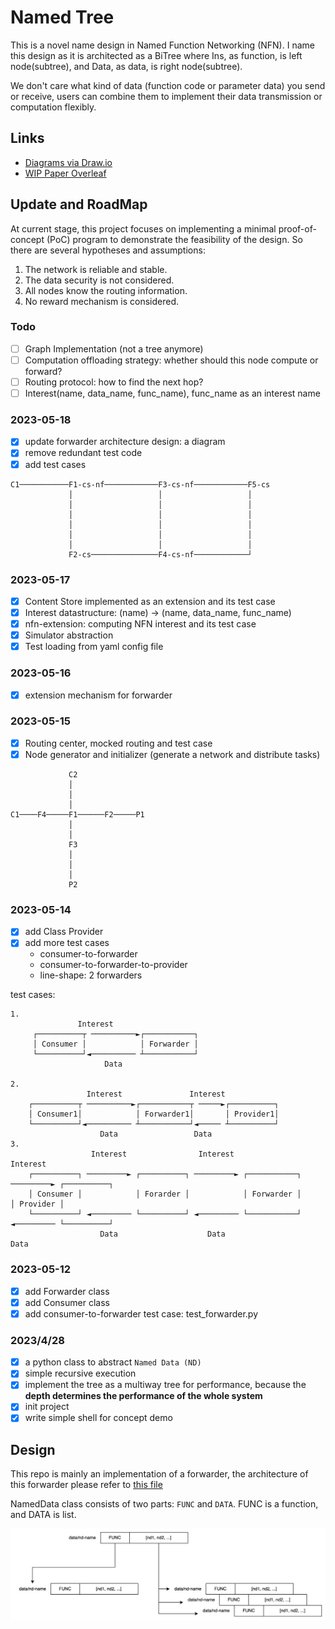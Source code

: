 # Named Tree

This is a novel name design in Named Function Networking (NFN).
I name this design as it is architected as a BiTree
where Ins, as function, is left node(subtree), and Data, as data,
is right node(subtree).

We don't care what kind of data (function code or parameter data) you send or receive,
users can combine them to implement their data transmission or computation flexibly.

## Links

* [Diagrams via Draw.io](https://app.diagrams.net/#G1nzmcPVBrSF1JE2lbRq35dAeH8vkFOqjQ)
* [WIP Paper Overleaf](https://www.overleaf.com/project/642da214b9f6e358612b8dc2)

## Update and RoadMap

At current stage, this project focuses on implementing a minimal proof-of-concept (PoC) program
to demonstrate the feasibility of the design. So there are several hypotheses and assumptions:

1. The network is reliable and stable.
2. The data security is not considered.
3. All nodes know the routing information.
4. No reward mechanism is considered.

### Todo

- [ ] Graph Implementation (not a tree anymore)
- [ ] Computation offloading strategy: whether should this node compute or forward?
- [ ] Routing protocol: how to find the next hop?
- [ ] Interest(name, data_name, func_name), func_name as an interest name

### 2023-05-18

- [x] update forwarder architecture design: a diagram
- [x] remove redundant test code
- [x] add test cases

```
C1───────────F1-cs-nf────────────F3-cs-nf────────────F5-cs
             │                   │                   │
             │                   │                   │
             │                   │                   │
             │                   │                   │
             │                   │                   │
             │                   │                   │
             F2-cs───────────────F4-cs-nf────────────┘

```

### 2023-05-17

- [x] Content Store implemented as an extension and its test case
- [x] Interest datastructure: (name) -> (name, data_name, func_name)
- [x] nfn-extension: computing NFN interest and its test case
- [x] Simulator abstraction
- [x] Test loading from yaml config file

### 2023-05-16

- [x] extension mechanism for forwarder

### 2023-05-15

- [x] Routing center, mocked routing and test case
- [x] Node generator and initializer (generate a network and distribute tasks)

```
             C2
             │
             │
             │
C1────F4─────F1──────F2─────P1
             │
             │
             F3
             │
             │
             │
             P2
```

### 2023-05-14

- [x] add Class Provider
- [x] add more test cases
    - consumer-to-forwarder
    - consumer-to-forwarder-to-provider
    - line-shape: 2 forwarders

test cases:

```
1.
               Interest
     ┌──────────┬ ──────────►┌───────────┐
     │ Consumer │            │ Forwarder │
     └──────────┘◄────────── ┴───────────┘
                     Data

2.
                 Interest               Interest
    ┌──────────┬ ──────────►┌───────────┬ ─────►┌──────────┐
    │ Consumer1│            │ Forwarder1│       │ Provider1│
    └──────────┘◄────────── ┴───────────┘◄───── ┴──────────┘
                    Data                 Data
3.
                  Interest                Interest                 Interest
    ┌──────────┐ ─────────► ┌──────────┐ ─────────► ┌───────────┐ ─────────► ┌──────────┐
    │ Consumer │            │ Forarder │            │ Forwarder │            │ Provider │
    └──────────┘ ◄───────── └──────────┘ ◄───────── └───────────┘ ◄───────── └──────────┘
                    Data                    Data                     Data
```

### 2023-05-12

- [x] add Forwarder class
- [x] add Consumer class
- [x] add consumer-to-forwarder test case: test_forwarder.py

### 2023/4/28

- [x] a python class to abstract `Named Data (ND)`
- [x] simple recursive execution
- [x] implement the tree as a multiway tree for performance, because the **depth determines the
  performance of the whole system**
- [x] init project
- [x] write simple shell for concept demo

## Design

This repo is mainly an implementation of a forwarder, 
the architecture of this forwarder please refer to [this file](https://github.com/ViGeng/named-tree/blob/forwarder/forwarder-design.svg)

NamedData class consists of two parts: `FUNC` and `DATA`.
FUNC is a function, and DATA is list.

![img.png](assets/named-data-class-structure.png)